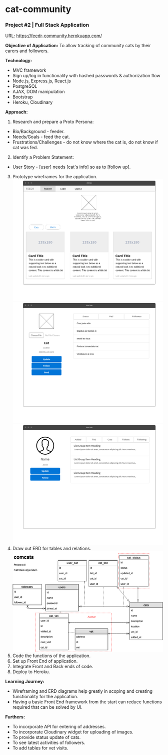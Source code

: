 # cat-community
### Project #2 | Full Stack Application
URL: https://feedr-community.herokuapp.com/

**Objective of Application:**
 To allow tracking of community cats by their carers and followers.

**Technology:**
- MVC framework
- Sign up/log in functionality with hashed passwords & authorization flow
- Node.js, Express.js, React.js
- PostgreSQL
- AJAX, DOM manipulation
- Bootstrap
- Heroku, Cloudinary

**Approach:**
1. Research and prepare a Proto Persona:
- Bio/Background - feeder.
- Needs/Goals - feed the cat.
- Frustrations/Challenges - do not know where the cat is, do not know if cat was fed.
2. Identify a Problem Statement:
- User Story - [user] needs [cat's info] so as to [follow up].
3. Prototype wireframes for the application.
![Homepage](https://github.com/SimYen/cat-community/blob/master/Homepage.png)
![Cat Profile](https://github.com/SimYen/cat-community/blob/master/Cat_Profile.png)
![User Profile](https://github.com/SimYen/cat-community/blob/master/User_Profile.png)
4. Draw out ERD for tables and relations.
![ERD](https://github.com/SimYen/cat-community/blob/master/project2ERD.png)
5. Code the functions of the application.
6. Set up Front End of application.
7. Integrate Front and Back ends of code.
8. Deploy to Heroku.

**Learning Journey:**
- Wireframing and ERD diagrams help greatly in scoping and creating functionality for the application.
- Having a basic Front End framework from the start can reduce functions required that can be solved by UI.

**Furthers:**
- To incorporate API for entering of addresses.
- To incorporate Cloudinary widget for uploading of images.
- To provide status update of cats.
- To see latest activities of followers.
- To add tables for vet visits.